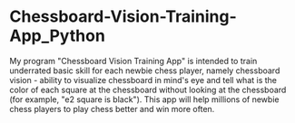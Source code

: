 # Chessboard-Vision-Training-App_Python
My program "Chessboard Vision Training App" is intended to train underrated basic skill for each newbie chess player, namely chessboard vision - ability to visualize chessboard in mind's eye and tell what is the color of each square at the chessboard without looking at the chessboard  (for example, "e2 square is black"). This app will help millions of newbie chess players to play chess better and win more often. 
